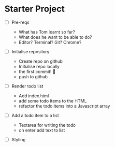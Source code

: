 # Starter Project

- [ ] Pre-reqs
  - What has Tom learnt so far?
  - What does he want to be able to do?
  - Editor? Terminal? Git? Chrome?

- [ ] Initialise repository
  - Create repo on github
  - Initialise repo locally
  - the first commit! 🎉
  - push to github

- [ ] Render todo list
  - Add index.html
  - add some todo items to the HTML
  - refactor the todo items into a Javascript array

- [ ] Add a todo item to a list
  - Textarea for writing the todo
  - on enter add text to list

- [ ] Styling